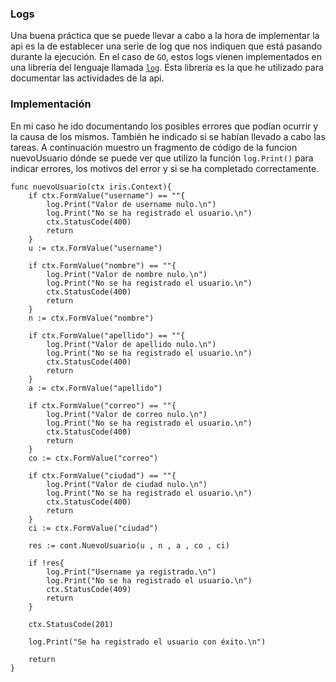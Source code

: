 ### Logs 

Una buena práctica que se puede llevar a cabo a la hora de implementar la api es la de establecer una serie de log que nos indiquen que está pasando durante la ejecución. En el 
caso de `GO`, estos logs vienen implementados en una librería del lenguaje llamada [`log`](https://golang.org/pkg/log/). Esta librería es la que he utilizado para documentar las
actividades de la api.

### Implementación

En mi caso he ido documentando los posibles errores que podían ocurrir y la causa de los mismos. También he indicado si se habían llevado a cabo las tareas. A continuación muestro
un fragmento de código de la funcion nuevoUsuario dónde se puede ver que utilizo la función `log.Print()` para indicar errores, los motivos del error y si se ha completado correctamente.

~~~
func nuevoUsuario(ctx iris.Context){
    if ctx.FormValue("username") == ""{
    	log.Print("Valor de username nulo.\n")
    	log.Print("No se ha registrado el usuario.\n")
    	ctx.StatusCode(400)
    	return
    }
	u := ctx.FormValue("username") 
    
	if ctx.FormValue("nombre") == ""{
    	log.Print("Valor de nombre nulo.\n")
    	log.Print("No se ha registrado el usuario.\n")
    	ctx.StatusCode(400)
    	return
    }
	n := ctx.FormValue("nombre")    

	if ctx.FormValue("apellido") == ""{
    	log.Print("Valor de apellido nulo.\n")
    	log.Print("No se ha registrado el usuario.\n")
    	ctx.StatusCode(400)
    	return
    }
	a := ctx.FormValue("apellido")

	if ctx.FormValue("correo") == ""{
    	log.Print("Valor de correo nulo.\n")
    	log.Print("No se ha registrado el usuario.\n")
    	ctx.StatusCode(400)
    	return
    }
	co := ctx.FormValue("correo")
	
	if ctx.FormValue("ciudad") == ""{
    	log.Print("Valor de ciudad nulo.\n")
    	log.Print("No se ha registrado el usuario.\n")
    	ctx.StatusCode(400)
    	return
    }
	ci := ctx.FormValue("ciudad")

	res := cont.NuevoUsuario(u , n , a , co , ci)
	
	if !res{
    	log.Print("Username ya registrado.\n")
    	log.Print("No se ha registrado el usuario.\n")
    	ctx.StatusCode(409)
    	return
	}
	
	ctx.StatusCode(201)
	
	log.Print("Se ha registrado el usuario con éxito.\n")
	
	return
}
~~~
